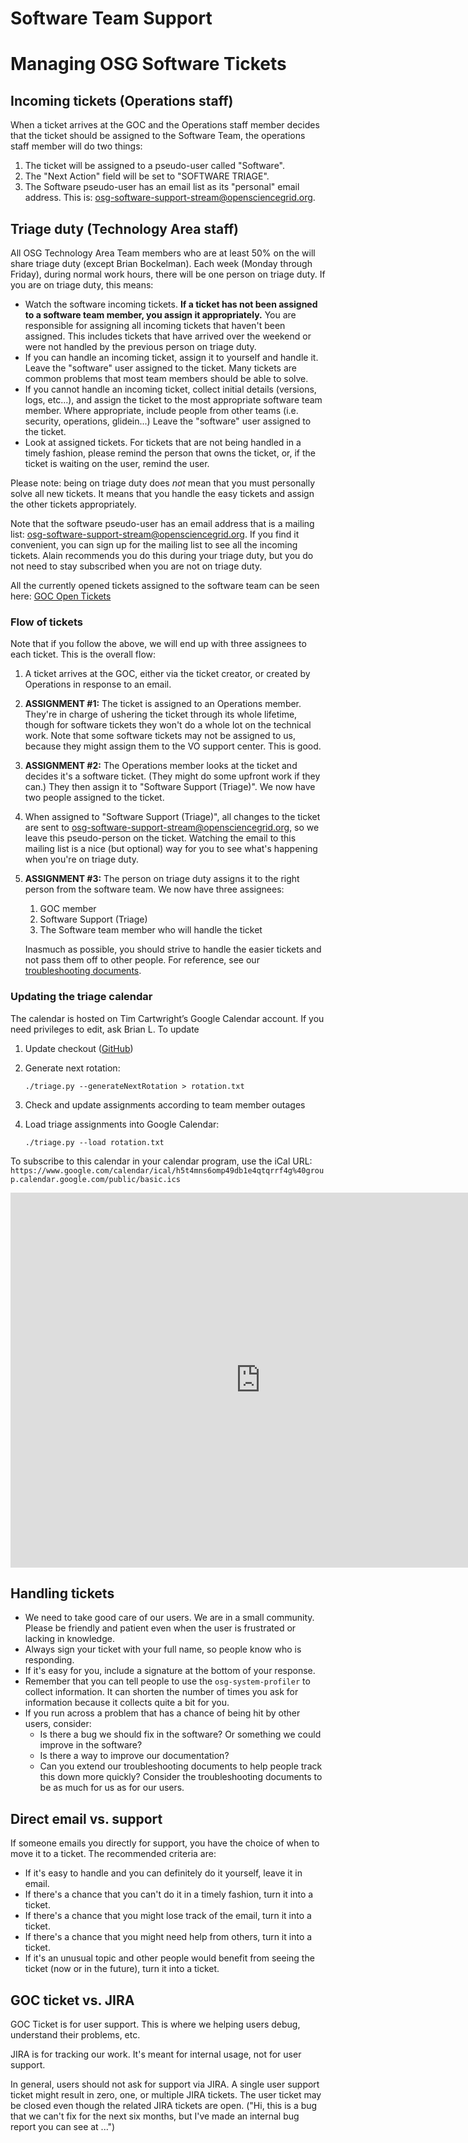 Software Team Support
=====================

# Managing OSG Software Tickets

## Incoming tickets (Operations staff)

When a ticket arrives at the GOC and the Operations staff member decides that the ticket should be assigned to the Software Team, the operations staff member will do two things:

1.  The ticket will be assigned to a pseudo-user called "Software".
2.  The "Next Action" field will be set to "SOFTWARE TRIAGE".
3.  The Software pseudo-user has an email list as its "personal" email address. This is: <osg-software-support-stream@opensciencegrid.org>.

## Triage duty (Technology Area staff)

All OSG Technology Area Team members who are at least 50% on the will share triage duty (except Brian Bockelman). Each week (Monday through Friday), during normal work hours, there will be one person on triage duty. If you are on triage duty, this means:

-   Watch the software incoming tickets. **If a ticket has not been assigned to a software team member, you assign it appropriately.** You are responsible for assigning all incoming tickets that haven't been assigned. This includes tickets that have arrived over the weekend or were not handled by the previous person on triage duty.
-   If you can handle an incoming ticket, assign it to yourself and handle it. Leave the "software" user assigned to the ticket. Many tickets are common problems that most team members should be able to solve.
-   If you cannot handle an incoming ticket, collect initial details (versions, logs, etc...), and assign the ticket to the most appropriate software team member. Where appropriate, include people from other teams (i.e. security, operations, glidein...) Leave the "software" user assigned to the ticket.
-   Look at assigned tickets. For tickets that are not being handled in a timely fashion, please remind the person that owns the ticket, or, if the ticket is waiting on the user, remind the user.

Please note: being on triage duty does *not* mean that you must personally solve all new tickets. It means that you handle the easy tickets and assign the other tickets appropriately.

Note that the software pseudo-user has an email address that is a mailing list: <osg-software-support-stream@opensciencegrid.org>. If you find it convenient, you can sign up for the mailing list to see all the incoming tickets. Alain recommends you do this during your triage duty, but you do not need to stay subscribed when you are not on triage duty.

All the currently opened tickets assigned to the software team can be seen here: [GOC Open Tickets](https://ticket.grid.iu.edu/goc/list/open)

### Flow of tickets

Note that if you follow the above, we will end up with three assignees to each ticket. This is the overall flow:

1.  A ticket arrives at the GOC, either via the ticket creator, or created by Operations in response to an email.
2.  **ASSIGNMENT \#1:** The ticket is assigned to an Operations member. They're in charge of ushering the ticket through its whole lifetime, though for software tickets they won't do a whole lot on the technical work. Note that some software tickets may not be assigned to us, because they might assign them to the VO support center. This is good.
3.  **ASSIGNMENT \#2:** The Operations member looks at the ticket and decides it's a software ticket. (They might do some upfront work if they can.) They then assign it to "Software Support (Triage)". We now have two people assigned to the ticket.
4.  When assigned to "Software Support (Triage)", all changes to the ticket are sent to <osg-software-support-stream@opensciencegrid.org>, so we leave this pseudo-person on the ticket. Watching the email to this mailing list is a nice (but optional) way for you to see what's happening when you're on triage duty.
5.  **ASSIGNMENT \#3:** The person on triage duty assigns it to the right person from the software team. We now have three assignees:
    1.  GOC member
    2.  Software Support (Triage)
    3.  The Software team member who will handle the ticket

    Inasmuch as possible, you should strive to handle the easier tickets and not pass them off to other people. For reference, see our [troubleshooting documents](https://twiki.grid.iu.edu/bin/view/Documentation/Release3/#Software_Guides_Troubleshooting).

### Updating the triage calendar ###

The calendar is hosted on Tim Cartwright’s Google Calendar account. If you need privileges to edit, ask Brian L. To update

1.  Update checkout ([GitHub](https://github.com/opensciencegrid/osg-triage-assignments))
2.  Generate next rotation:

        ./triage.py --generateNextRotation > rotation.txt
3.  Check and update assignments according to team member outages
4.  Load triage assignments into Google Calendar:

        ./triage.py --load rotation.txt

To subscribe to this calendar in your calendar program, use the iCal URL: `https://www.google.com/calendar/ical/h5t4mns6omp49db1e4qtqrrf4g%40group.calendar.google.com/public/basic.ics`

<iframe src="https://www.google.com/calendar/embed?height=600&showPrint=0&wkst=1&bgcolor=%23FFFFFF&src=h5t4mns6omp49db1e4qtqrrf4g%40group.calendar.google.com&color=%232F6309&ctz=America%2FChicago" style=" border-width:0 " width="800" height="600" frameborder="0" scrolling="no"></iframe>

## Handling tickets

-   We need to take good care of our users. We are in a small community. Please be friendly and patient even when the user is frustrated or lacking in knowledge.
-   Always sign your ticket with your full name, so people know who is responding.
-   If it's easy for you, include a signature at the bottom of your response.
-   Remember that you can tell people to use the `osg-system-profiler` to collect information. It can shorten the number of times you ask for information because it collects quite a bit for you.
-   If you run across a problem that has a chance of being hit by other users, consider:
    -   Is there a bug we should fix in the software? Or something we could improve in the software?
    -   Is there a way to improve our documentation?
    -   Can you extend our troubleshooting documents to help people track this down more quickly? Consider the troubleshooting documents to be as much for us as for our users.

## Direct email vs. support

If someone emails you directly for support, you have the choice of when to move it to a ticket. The recommended criteria are:

-   If it's easy to handle and you can definitely do it yourself, leave it in email.
-   If there's a chance that you can't do it in a timely fashion, turn it into a ticket.
-   If there's a chance that you might lose track of the email, turn it into a ticket.
-   If there's a chance that you might need help from others, turn it into a ticket.
-   If it's an unusual topic and other people would benefit from seeing the ticket (now or in the future), turn it into a ticket.

## GOC ticket vs. JIRA

GOC Ticket is for user support. This is where we helping users debug, understand their problems, etc.

JIRA is for tracking our work. It's meant for internal usage, not for user support.

In general, users should not ask for support via JIRA. A single user support ticket might result in zero, one, or multiple JIRA tickets. The user ticket may be closed even though the related JIRA tickets are open. ("Hi, this is a bug that we can't fix for the next six months, but I've made an internal bug report you can see at ...")

